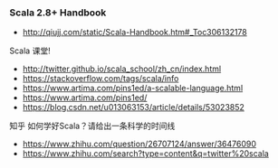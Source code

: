 ### Scala 2.8+ Handbook
- http://qiujj.com/static/Scala-Handbook.htm#_Toc306132178

Scala 课堂!

- http://twitter.github.io/scala_school/zh_cn/index.html
- https://stackoverflow.com/tags/scala/info
- https://www.artima.com/pins1ed/a-scalable-language.html
- https://www.artima.com/pins1ed/
- https://blog.csdn.net/u013063153/article/details/53023852

知乎 如何学好Scala？请给出一条科学的时间线
- https://www.zhihu.com/question/26707124/answer/36476090
- https://www.zhihu.com/search?type=content&q=twitter%20scala
